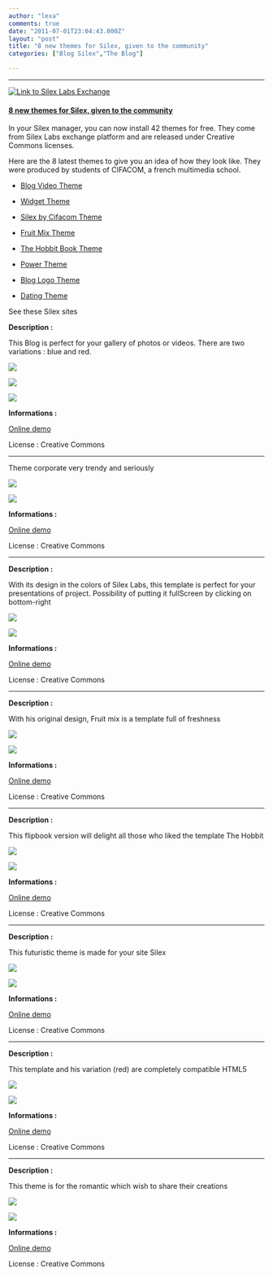 ```yaml
---
author: "lexa"
comments: true
date: "2011-07-01T23:04:43.000Z"
layout: "post"
title: "8 new themes for Silex, given to the community"
categories: ["Blog Silex","The Blog"]

---
```

* * *



[![Link to Silex Labs Exchange](https://www.silexlabs.org/wp-content/uploads/2010/11/logo_silexlabs-small.jpg)](https://www.silexlabs.org/)


#### [8 new themes for Silex, given to the community](https://www.silexlabs.org/)


In your Silex manager, you can now install 42 themes for free. They come from Silex Labs exchange platform and are released under Creative Commons licenses.

Here are the 8 latest themes to give you an idea of how they look like. They were produced by students of CIFACOM, a french multimedia school.




  * [Blog Video Theme](https://www.silexlabs.org/exchange/exchange-silex/themes/blog-video-theme/)


  * [Widget Theme](https://www.silexlabs.org/exchange/exchange-silex/themes/widget-theme/)


  * [Silex by Cifacom Theme](http://preprod.webschoolfactory.com/labo/2010-2011/silex/silex_server/?/silex_by_cifacom)


  * [Fruit Mix Theme](https://www.silexlabs.org/exchange/exchange-silex/themes/fruit-mix-theme/)


  * [The Hobbit Book Theme](https://www.silexlabs.org/exchange/exchange-silex/themes/the-hobbit-book-theme/)


  * [Power Theme](https://www.silexlabs.org/exchange/exchange-silex/themes/power-theme/)


  * [Blog Logo Theme](https://www.silexlabs.org/exchange/exchange-silex/themes/blog-video-theme/)


  * [Dating Theme](https://www.silexlabs.org/exchange/exchange-silex/themes/dating-theme/)


See these Silex sites

<!-- more -->

**Description :**

This Blog is perfect for your gallery of photos or videos. There are two variations : blue and red.

![](https://www.silexlabs.org/wp-content/uploads/2011/06/blogvideo.jpg)

![](https://www.silexlabs.org/wp-content/uploads/2011/06/blogvideo_2.jpg)

[![](https://www.silexlabs.org/wp-content/uploads/2011/06/blogvideo_3.jpg)](https://www.silexlabs.org/?attachment_id=96056)

**Informations :**

[Online demo](http://preprod.webschoolfactory.com/labo/2010-2011/silex/silex_server/?/blogvideo)

License : Creative Commons



* * *



Theme corporate very trendy and seriously

![](https://www.silexlabs.org/wp-content/uploads/2011/06/widget.jpg)

![](https://www.silexlabs.org/wp-content/uploads/2011/06/widget_2.jpg)

**Informations :**

[Online demo](http://preprod.webschoolfactory.com/labo/2010-2011/silex/silex_server/?/widget)

License : Creative Commons



* * *



**Description :**

With its design in the colors of Silex Labs, this template is perfect for your presentations of project. Possibility of putting it fullScreen by clicking on bottom-right

![](https://www.silexlabs.org/wp-content/uploads/2011/06/silex_by_cifacom.jpg)

![](https://www.silexlabs.org/wp-content/uploads/2011/06/silex_by_cifacom2.jpg)

**Informations :**

[Online demo](http://preprod.webschoolfactory.com/labo/2010-2011/silex/silex_server/?/silex_by_cifacom)

License : Creative Commons



* * *



**Description :**

With his original design, Fruit mix is a template full of freshness

![](https://www.silexlabs.org/wp-content/uploads/2011/06/fruit_mix.jpg)

![](https://www.silexlabs.org/wp-content/uploads/2011/06/fruit_mix2.jpg)

**Informations :**

[Online demo](http://preprod.webschoolfactory.com/labo/2010-2011/silex/silex_server/?/fruit_mix)

License : Creative Commons



* * *



**Description :**

This flipbook version will delight all those who liked the template The Hobbit

![](https://www.silexlabs.org/wp-content/uploads/2011/06/the_hobbit_book.jpg)

![](https://www.silexlabs.org/wp-content/uploads/2011/06/the_hobbit_book2.jpg)

**Informations :**

[Online demo](http://preprod.webschoolfactory.com/labo/2010-2011/silex/silex_server/?/the_hobbit_book)

License : Creative Commons



* * *



**Description :**

This futuristic theme is made for your site Silex

![](https://www.silexlabs.org/wp-content/uploads/2011/06/power.jpg)

![](https://www.silexlabs.org/wp-content/uploads/2011/06/power2.jpg)

**Informations :**

[Online demo](http://preprod.webschoolfactory.com/labo/2010-2011/silex/silex_server/?/power)

License : Creative Commons



* * *



**Description :**

This template and his variation (red) are completely compatible HTML5

![](https://www.silexlabs.org/wp-content/uploads/2011/06/bloglogo.jpg)

![](https://www.silexlabs.org/wp-content/uploads/2011/06/bloglogo_2.jpg)

**Informations :**

[Online demo](http://preprod.webschoolfactory.com/labo/2010-2011/silex/silex_server/?/bloglogo)

License : Creative Commons



* * *



**Description :**

This theme is for the romantic which wish to share their creations

![](https://www.silexlabs.org/wp-content/uploads/2011/06/dating.jpg)

![](https://www.silexlabs.org/wp-content/uploads/2011/06/dating2.jpg)

**Informations :**

[Online demo](http://preprod.webschoolfactory.com/labo/2010-2011/silex/silex_server/?/dating)

License : Creative Commons


